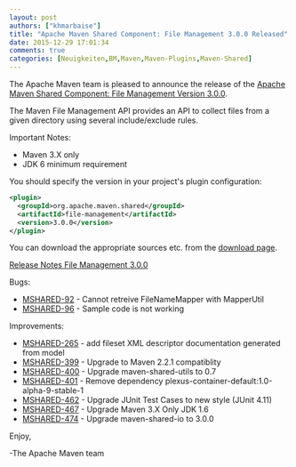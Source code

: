 ```yaml
---
layout: post
authors: ["khmarbaise"]
title: "Apache Maven Shared Component: File Management 3.0.0 Released"
date: 2015-12-29 17:01:34
comments: true
categories: [Neuigkeiten,BM,Maven,Maven-Plugins,Maven-Shared]
---
```

The Apache Maven team is pleased to announce the release of the 
[Apache Maven Shared Component: File Management Version 3.0.0](https://maven.apache.org/shared/file-management/).

The Maven File Management API provides an API to collect files from a given
directory using several include/exclude rules.
 
Important Notes:

 * Maven 3.X only
 * JDK 6 minimum requirement

You should specify the version in your project's plugin configuration:

``` xml 
<plugin>
  <groupId>org.apache.maven.shared</groupId>
  <artifactId>file-management</artifactId>
  <version>3.0.0</version>
</plugin>
```

You can download the appropriate sources etc. from the [download page](https://maven.apache.org/shared/file-management/download.cgi).

<!-- more -->
 
[Release Notes File Management 3.0.0](https://issues.apache.org/jira/secure/ReleaseNote.jspa?projectId=12317922&amp;version=12331511
)

Bugs:

 * [MSHARED-92](https://issues.apache.org/jira/browse/MSHARED-92) -  Cannot retreive FileNameMapper with MapperUtil
 * [MSHARED-96](https://issues.apache.org/jira/browse/MSHARED-96) -  Sample code is not working

Improvements:

 * [MSHARED-265](https://issues.apache.org/jira/browse/MSHARED-265) -  add fileset XML descriptor documentation generated from model
 * [MSHARED-399](https://issues.apache.org/jira/browse/MSHARED-399) -  Upgrade to Maven 2.2.1 compatiblity
 * [MSHARED-400](https://issues.apache.org/jira/browse/MSHARED-400) -  Upgrade maven-shared-utils to 0.7
 * [MSHARED-401](https://issues.apache.org/jira/browse/MSHARED-401) -  Remove dependency plexus-container-default:1.0-alpha-9-stable-1
 * [MSHARED-462](https://issues.apache.org/jira/browse/MSHARED-462) -  Upgrade JUnit Test Cases to new style (JUnit 4.11)
 * [MSHARED-467](https://issues.apache.org/jira/browse/MSHARED-467) -  Upgrade Maven 3.X Only JDK 1.6
 * [MSHARED-474](https://issues.apache.org/jira/browse/MSHARED-474) -  Upgrade maven-shared-io to 3.0.0
 
Enjoy,
 
-The Apache Maven team
